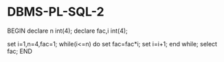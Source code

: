 # DBMS-PL-SQL-2
BEGIN
declare
n int(4);
declare fac,i int(4);
 
set i=1,n=4,fac=1;
while(i<=n) do
set fac=fac*i;
set i=i+1;
end while;
select fac;
END
